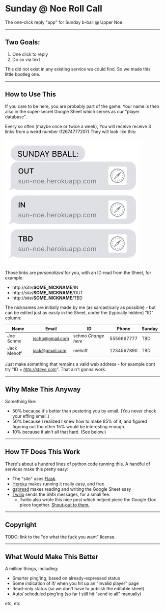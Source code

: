 
# Sunday @ Noe Roll Call 

The one-click reply "app" for Sunday b-ball @ Upper Noe.

---
## Two Goals:

1. One click to reply
2. Do so via text

This did not exist in any existing service we could find.
So we made this little bootleg one.

---
## How to Use This

If you care to be here, you are probably part of the game.
Your name is then also in the super-secret Google Sheet which serves as our "player database".

Every so often (maybe once or twice a week), 
You will receive receive 3 links from a weird number (12674777207)
They will look like this:

![txts](txt.png)

Those links are *personalized* for you, with an ID read from the Sheet, for example:

* http://*site*/**SOME_NICKNAME**/IN
* http://*site*/**SOME_NICKNAME**/OUT
* http://*site*/**SOME_NICKNAME**/TBD

The nicknames are initially made by me (as sarcastically as possible) -
but can be edited just as easily in the Sheet, under the (typically hidden) "ID" column:

Name  |  Email  |  ID  | Phone  | Sunday |
---  |  ---  |  ---  | ---  | --- |
Joe Schmo | jscho@gmail.com | schmo *Change here* | 5556667777| TBD | 
Jack Mehoff  | jack@gmail.com | mehoff | 1234567890| TBD | 


Just make something that remains a valid web address - for example dont try "ID = *http://steve.com*".
That ain't gonna work.


---
## Why Make This Anyway

Something like:

* 50% because it's better than pestering you by email.  (You never check your effing email.)
* 50% because I realized I knew how to make 85% of it, and figured figuring out the other 15% would be interesting enough.
* 10% because it ain't all that hard.  (See below.)

---
## How TF Does This Work

There's about a hundred lines of python code running this.
A handful of services make this pretty easy:

* The "site" uses [Flask](http://flask.pocoo.org/).
* [Heroku](https://www.heroku.com) makes running it really easy, and free.
* [gspread](https://github.com/burnash/gspread) makes reading and writing the Google Sheet easy
* [Twilio](https://www.twilio.com/) sends the SMS messages, for a small fee.
  * Twilio also wrote this nice post which helped piece the Google-Doc piece together. [Shout-out to them.](https://www.twilio.com/blog/2017/02/an-easy-way-to-read-and-write-to-a-google-spreadsheet-in-python.html)

---
## Copyright

TODO: link to the "do what the fuck you want" license.

---
## What Would Make This Better

A million things, including:

* Smarter ping'ing, based on already-expressed status
* Some indication of if/ when you hit up an "invalid player" page
* Read-only status (so we don't have to publish the editable sheet)
* Auto/ scheduled ping'ing (so far I still hit "send to all" manually)

etc, etc

